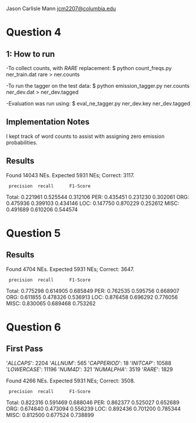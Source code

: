 Jason Carlisle Mann
jcm2207@columbia.edu

Question 4
==========

1: How to run
-------------
-To collect counts, with _RARE_ replacement:
	$ python count_freqs.py ner_train.dat rare > ner.counts

-To run the tagger on the test data:
	$ python emission_tagger.py ner.counts ner_dev.dat > ner_dev.tagged

-Evaluation was run using:
	$ eval_ne_tagger.py ner_dev.key ner_dev.tagged


Implementation Notes
--------------------
I kept track of word counts to assist with assigning zero emission probabilities.



Results
-------
Found 14043 NEs. Expected 5931 NEs; Correct: 3117.

	 precision 	recall 		F1-Score
Total:	 0.221961	0.525544	0.312106
PER:	 0.435451	0.231230	0.302061
ORG:	 0.475936	0.399103	0.434146
LOC:	 0.147750	0.870229	0.252612
MISC:	 0.491689	0.610206	0.544574



Question 5
==========


Results
-------
Found 4704 NEs. Expected 5931 NEs; Correct: 3647.

	 precision 	recall 		F1-Score
Total:	 0.775298	0.614905	0.685849
PER:	 0.762535	0.595756	0.668907
ORG:	 0.611855	0.478326	0.536913
LOC:	 0.876458	0.696292	0.776056
MISC:	 0.830065	0.689468	0.753262



Question 6
==========

First Pass 
----------

'_ALLCAPS_':		 2204
'_ALLNUM_':			 565
'_CAPPERIOD_':		 18
'_INITCAP_':		 10588
'_LOWERCASE_':		 11196
'_NUM4D_':			 321
'_NUMALPHA_':		 3519
'_RARE_':			 1829

Found 4266 NEs. Expected 5931 NEs; Correct: 3508.

	 precision 	recall 		F1-Score
Total:	 0.822316	0.591469	0.688046
PER:	 0.862377	0.525027	0.652689
ORG:	 0.674840	0.473094	0.556239
LOC:	 0.892436	0.701200	0.785344
MISC:	 0.812500	0.677524	0.738899